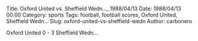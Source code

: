 Title: Oxford United vs. Sheffield Wedn…, 1988/04/13
Date: 1988/04/13 00:00
Category: sports
Tags: football, football scores, Oxford United, Sheffield Wedn…
Slug: oxford-united-vs-sheffield-wedn
Author: carbonero


Oxford United 0 - 3 Sheffield Wedn…
